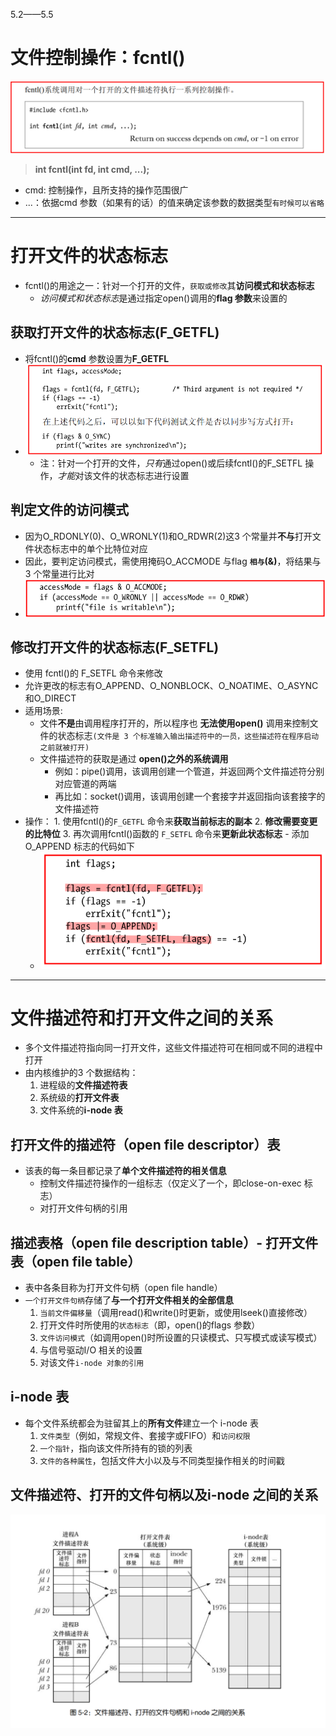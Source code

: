 5.2——5.5
# 文件控制操作：fcntl()
![](2023-02-10-11-11-18.png)
>**int fcntl(int fd, int cmd, ...);**
- cmd: 控制操作，且所支持的操作范围很广
- ...：依据cmd 参数（如果有的话）的值来确定该参数的数据类型`有时候可以省略`

---
# 打开文件的状态标志
 - fcntl()的用途之一：针对一个打开的文件，`获取或修改`其**访问模式和状态标志**
     - *访问模式和状态标志*是通过指定open()调用的**flag 参数**来设置的
  
## 获取打开文件的状态标志(F_GETFL)
- 将fcntl()的**cmd** 参数设置为**F_GETFL**
- ![](2023-02-10-13-31-39.png)
     - 注：针对一个打开的文件，*只有*通过open()或后续fcntl()的F_SETFL 操作，*才能*对该文件的状态标志进行设置

## 判定文件的访问模式
- 因为O_RDONLY(0)、O_WRONLY(1)和O_RDWR(2)这3 个常量并**不与**打开文件状态标志中的单个比特位对应
- 因此，要判定访问模式，需使用掩码O_ACCMODE 与flag **`相与`(&)**，将结果与3 个常量进行比对
- ![](2023-02-10-13-37-15.png)
  

## 修改打开文件的状态标志(F_SETFL)
- 使用 fcntl()的 F_SETFL 命令来修改
- 允许更改的标志有O_APPEND、O_NONBLOCK、O_NOATIME、O_ASYNC 和O_DIRECT
- 适用场景:
    -  文件**不是**由调用程序打开的，所以程序也 **无法使用open()** 调用来控制文件的状态标志`(文件是 3 个标准输入输出描述符中的一员，这些描述符在程序启动之前就被打开)`
    -  文件描述符的获取是通过 **open()之外的系统调用** 
          -  例如：pipe()调用，该调用创建一个管道，并返回两个文件描述符分别对应管道的两端
          -  再比如：socket()调用，该调用创建一个套接字并返回指向该套接字的文件描述符
- 操作：
      1. 使用fcntl()的`F_GETFL` 命令来**获取当前标志的副本**
      2. **修改需要变更的比特位**
      3. 再次调用fcntl()函数的 `F_SETFL` 命令来**更新此状态标志**
      -  添加O_APPEND 标志的代码如下
   - ![](2023-02-10-14-41-28.png)


---
# 文件描述符和打开文件之间的关系
- 多个文件描述符指向同一打开文件，这些文件描述符可在相同或不同的进程中打开
- 由内核维护的3 个数据结构：
    1. 进程级的**文件描述符表**
    2. 系统级的**打开文件表**
    3. 文件系统的**i-node 表**
   
## 打开文件的描述符（open file descriptor）表
- 该表的每一条目都记录了**单个文件描述符的相关信息**
    - 控制文件描述符操作的一组标志（仅定义了一个，即close-on-exec 标志）
    - 对打开文件句柄的引用

## 描述表格（open file description  table）- 打开文件表（open file table）
- 表中各条目称为打开文件句柄（open file handle）
- `一个打开文件句柄`存储了**与一个打开文件相关的全部信息**
    1. `当前文件偏移量`（调用read()和write()时更新，或使用lseek()直接修改）
    2. 打开文件时所使用的`状态标志`（即，open()的flags 参数）
    3. `文件访问模式`（如调用open()时所设置的只读模式、只写模式或读写模式）
    4. 与信号驱动I/O 相关的设置
    5. 对该文件`i-node 对象的引用`

## i-node 表
- 每个文件系统都会为驻留其上的**所有文件**建立一个 i-node 表
    1. `文件类型`（例如，常规文件、套接字或FIFO）和`访问权限`
    2. `一个指针`，指向该文件所持有的锁的列表
    3. `文件的各种属性`，包括文件大小以及与不同类型操作相关的时间戳

## 文件描述符、打开的文件句柄以及i-node 之间的关系
![](2023-02-10-15-12-25.png)
